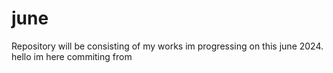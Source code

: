 # june
Repository will be consisting of my works im progressing on this june 2024.
hello im here commiting from